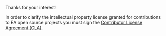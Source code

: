 Thanks for your interest!

In order to clarify the intellectual property license granted for contributions to EA open source projects you must sign the [Contributor License Agreement (CLA)](https://goo.gl/KPylZ3).

